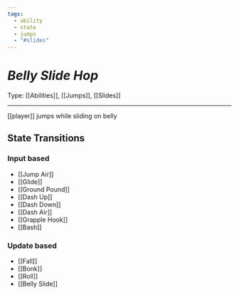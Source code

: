 ```yaml
---
tags:
  - ability
  - state
  - jumps
  - "#slides"
---
```

# _Belly Slide Hop_

Type: [[Abilities]], [[Jumps]], [[Slides]]

----


[[player]] jumps while sliding on belly


## State Transitions

### Input based

* [[Jump Air]]
* [[Glide]]
* [[Ground Pound]]
* [[Dash Up]]
* [[Dash Down]]
* [[Dash Air]]
* [[Grapple Hook]]
* [[Bash]]

### Update based

* [[Fall]]
* [[Bonk]]
* [[Roll]]
* [[Belly Slide]]